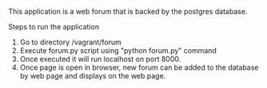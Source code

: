 
This application is a web forum that is backed by the postgres database. 

Steps to run the application

1. Go to directory /vagrant/forum
2. Execute forum.py script using "python forum.py" command
3. Once executed it will run localhost on port 8000.
4. Once page is open in browser, new forum can be added to the database by web page and displays on the web page. 

